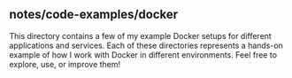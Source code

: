 ## notes/code-examples/docker

This directory contains a few of my example Docker setups for different applications and services. Each of these directories represents a hands-on example of how I work with Docker in different environments. Feel free to explore, use, or improve them!